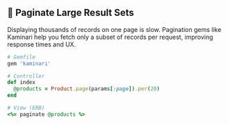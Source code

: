 ## 📄 Paginate Large Result Sets
Displaying thousands of records on one page is slow. Pagination gems like Kaminari help you fetch only a subset of records per request, improving response times and UX.

```ruby
# Gemfile
gem 'kaminari'

# Controller
def index
  @products = Product.page(params[:page]).per(20)
end

# View (ERB)
<%= paginate @products %>
```